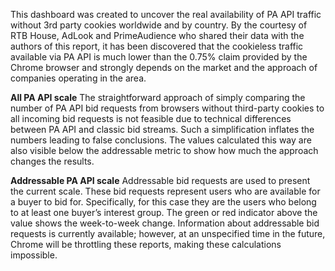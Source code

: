 This dashboard was created to uncover the real availability of PA API traffic without 3rd party cookies worldwide and by country. By the courtesy of RTB House, AdLook and PrimeAudience who shared their data with the authors of this report, it has been discovered that the cookieless traffic available via PA API is much lower than the 0.75% claim provided by the Chrome browser and strongly depends on the market and the approach of companies operating in the area.

**All PA API scale**
The straightforward approach of simply comparing the number of PA API bid requests from browsers without third-party cookies to all incoming bid requests is not feasible due to technical differences between PA API and classic bid streams. Such a simplification inflates the numbers leading to false conclusions. The values calculated this way are also visible below the addressable metric to show how much the approach changes the results.

**Addressable PA API scale**
Addressable bid requests are used to present the current scale. These bid requests represent users who are available for a buyer to bid for. Specifically, for this case they are the users who belong to at least one buyer’s interest group. The green or red indicator above the value shows the week-to-week change. Information about addressable bid requests is currently available; however, at an unspecified time in the future, Chrome will be throttling these reports, making these calculations impossible.
